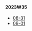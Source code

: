 
#### 2023W35
- [08-31](../2023W35/08-31/Lang/README.md)
- [09-01](../2023W35/09-01/Lang/README.md)
